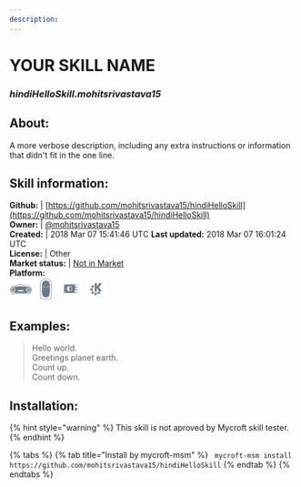 ```yaml
---
description: 
---
```


# YOUR SKILL NAME  
### _hindiHelloSkill.mohitsrivastava15_  
## About:  
A more verbose description, including any extra instructions or
information that didn't fit in the one line.

## Skill information:  
**Github:** | [https://github.com/mohitsrivastava15/hindiHelloSkill](https://github.com/mohitsrivastava15/hindiHelloSkill)  
**Owner:** | [@mohitsrivastava15](https://github.com/mohitsrivastava15)  
**Created:** | 2018 Mar 07 15:41:46 UTC  **Last updated:** 2018 Mar 07 16:01:24 UTC  
**License:** | Other  
**Market status:** | [Not in Market](https://market.mycroft.ai/skill/)  
**Platform:**  
 ![Mark I](../.gitbook/assets/mark-1-icon.png)  ![Mark II](../.gitbook/assets/mark-2-icon.png)  ![Picroft](../.gitbook/assets/picroft-icon.png)  ![plasmoid](../.gitbook/assets/kde.png)   
## Examples:  
> Hello world.  
> Greetings planet earth.  
> Count up.  
> Count down.  
  
## Installation:  
{% hint style="warning" %}
This skill is not aproved by Mycroft skill tester.
{% endhint %}
    
{% tabs %}
{% tab title="Install by mycroft-msm" %}
``` mycroft-msm install https://github.com/mohitsrivastava15/hindiHelloSkill```
{% endtab %}
  {% endtabs %}
  